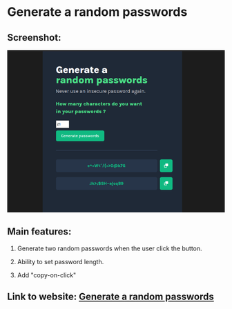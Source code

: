 # Generate a random passwords

## Screenshot:

![Generate a random passwords](images/random-passwords.png)

## Main features:
1. Generate two random passwords when the user click the button.

2. Ability to set password length.

3. Add "copy-on-click"


## Link to website: [Generate a random passwords](https://github.com/sergivanchenko/random-password)